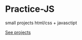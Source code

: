 # Practice-JS
small projects html/css + javasctipt

[See projects](https://mzkex.github.io/Practice-JS/)
